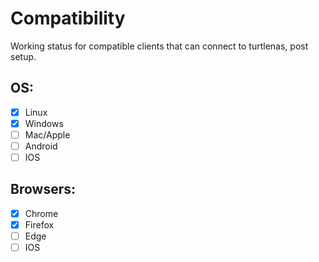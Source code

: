 # Compatibility

Working status for compatible clients that can connect to turtlenas, post setup.

## OS:
- [x] Linux
- [x] Windows
- [ ] Mac/Apple
- [ ] Android
- [ ] IOS

## Browsers:
- [x] Chrome
- [x] Firefox
- [ ] Edge
- [ ] IOS
